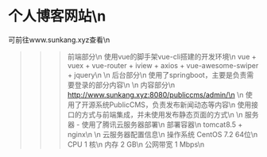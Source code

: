 # 个人博客网站\n
  可前往www.sunkang.xyz查看\n
>>>  前端部分\n
      使用vue的脚手架vue-cli搭建的开发环境\n
      vue + vuex + vue-router + iview + axios + vue-awesome-swiper + jquery\n
\n
>>>  后台部分\n
      使用了springboot，主要是负责需要登录的部分内容\n
\n
>>>  内容部分\n
       http://www.sunkang.xyz:8080/publiccms/admin/\n
\n
       使用了开源系统PublicCMS，负责发布新闻动态等内容\n
       使用接口的方式与前端集成，并未使用发布静态页面的方式\n
\n
>>>  服务器 - 使用了腾讯云服务器部署\n
  部署容器\n
  tomcat8.5 + nginx\n
\n
  云服务器配置信息\n
    操作系统	CentOS 7.2 64位\n
    CPU	1 核\n
    内存	2 GB\n
    公网带宽	1 Mbps\n
